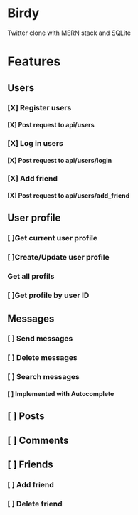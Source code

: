 # Birdy

Twitter clone with MERN stack and SQLite

<h1>Features</h1>
   <h2>Users</h2>
   <h3>[X] Register users</h3> 
   <h4>[X] Post request to api/users</h4>
   <h3>[X] Log in users </h3>
   <h4>[X] Post request to api/users/login</h4>
   <h3>[X] Add friend </h3> 
   <h4>[X] Post request to api/users/add_friend</h4>
   
   <h2>User profile</h2>
   <h3>[ ]Get current user profile</h3> 
   <h3>[ ]Create/Update user profile</h3>
   <h3>Get all profils</h3>
   <h3>[ ]Get profile by user ID</h3>
     
   <h2>Messages</h2>
   <h3>[ ] Send messages</h3>
   <h3>[ ] Delete messages</h3>
   <h3>[ ] Search messages</h3>
   <h4>[ ] Implemented with Autocomplete</h4>

   <h2>[ ] Posts</h2>
   <h2>[ ] Comments</h2>
   <h2>[ ] Friends</h2>
        <h3>[ ] Add friend</h3>
        <h3>[ ] Delete friend</h3>
